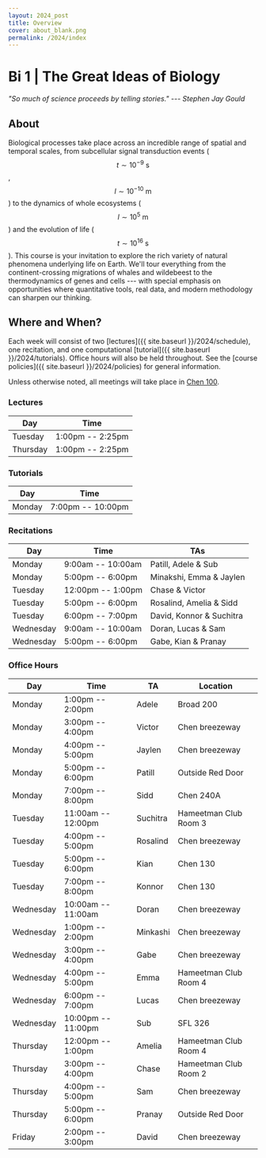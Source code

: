 ```yaml
---
layout: 2024_post
title: Overview
cover: about_blank.png
permalink: /2024/index
---
```

# Bi 1 | The Great Ideas of Biology

_"So much of science proceeds by telling stories." --- Stephen Jay Gould_

## About
Biological processes take place across an incredible range of spatial and temporal scales, from subcellular signal transduction events ($$t \sim 10^{-9} \textrm{ s}$$, $$l \sim 10^{-10} \textrm{ m}$$) to the dynamics of whole ecosystems ($$l \sim 10^{5} \textrm{ m}$$) and the evolution of life ($$t \sim 10^{16} \textrm{ s}$$). This course is your invitation to explore the rich variety of natural phenomena underlying life on Earth. We'll tour everything from the continent-crossing migrations of whales and wildebeest to the thermodynamics of genes and cells --- with special emphasis on opportunities where quantitative tools, real data, and modern methodology can sharpen our thinking.

## Where and When?
Each week will consist of two [lectures]({{ site.baseurl }}/2024/schedule), one recitation, and one computational [tutorial]({{ site.baseurl }}/2024/tutorials). Office hours will also be held throughout. See the [course policies]({{ site.baseurl }}/2024/policies) for general information.

Unless otherwise noted, all meetings will take place in [Chen 100](https://www.caltech.edu/map/campus/tianqiao-and-chrissy-chen-neuroscience-research-building). 

### Lectures

| Day | Time |
| -- | -- |
| Tuesday | 1:00pm -- 2:25pm |
| Thursday | 1:00pm -- 2:25pm |

### Tutorials

| Day | Time |
| -- | -- |
| Monday | 7:00pm -- 10:00pm |

### Recitations

| Day | Time | TAs |
| -- | -- | -- |
| Monday | 9:00am -- 10:00am | Patill, Adele & Sub |
| Monday | 5:00pm -- 6:00pm | Minakshi, Emma & Jaylen |
| Tuesday | 12:00pm -- 1:00pm | Chase & Victor |
| Tuesday | 5:00pm -- 6:00pm | Rosalind, Amelia & Sidd |
| Tuesday | 6:00pm -- 7:00pm | David, Konnor & Suchitra |
| Wednesday | 9:00am -- 10:00am | Doran, Lucas & Sam |
| Wednesday | 5:00pm -- 6:00pm | Gabe, Kian & Pranay |

### Office Hours

| Day | Time | TA | Location |
| -- | -- | -- | -- |
| Monday | 1:00pm -- 2:00pm | Adele | Broad 200 |
| Monday | 3:00pm -- 4:00pm | Victor | Chen breezeway |
| Monday | 4:00pm -- 5:00pm | Jaylen | Chen breezeway |
| Monday | 5:00pm -- 6:00pm | Patill | Outside Red Door |
| Monday | 7:00pm -- 8:00pm | Sidd | Chen 240A |
| Tuesday | 11:00am -- 12:00pm | Suchitra | Hameetman Club Room 3 |
| Tuesday | 4:00pm -- 5:00pm | Rosalind | Chen breezeway |
| Tuesday | 5:00pm -- 6:00pm | Kian | Chen 130 |
| Tuesday | 7:00pm -- 8:00pm | Konnor | Chen 130 |
| Wednesday | 10:00am -- 11:00am | Doran | Chen breezeway |
| Wednesday | 1:00pm -- 2:00pm | Minkashi | Chen breezeway |
| Wednesday | 3:00pm -- 4:00pm | Gabe | Chen breezeway |
| Wednesday | 4:00pm -- 5:00pm | Emma | Hameetman Club Room 4 |
| Wednesday | 6:00pm -- 7:00pm | Lucas | Chen breezeway |
| Wednesday | 10:00pm -- 11:00pm | Sub | SFL 326 |
| Thursday | 12:00pm -- 1:00pm | Amelia | Hameetman Club Room 4 |
| Thursday | 3:00pm -- 4:00pm | Chase | Hameetman Club Room 2 |
| Thursday | 4:00pm -- 5:00pm | Sam | Chen breezeway |
| Thursday | 5:00pm -- 6:00pm | Pranay | Outside Red Door |
| Friday | 2:00pm -- 3:00pm | David | Chen breezeway |
